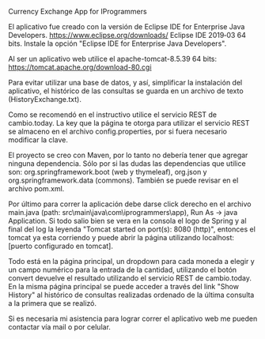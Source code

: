 Currency Exchange App for IProgrammers

El aplicativo fue creado con la versión de Eclipse IDE for Enterprise Java Developers. https://www.eclipse.org/downloads/ Eclipse IDE 2019‑03 64 bits. Instale la opción "Eclipse IDE for Enterprise Java Developers".

Al ser un aplicativo web utilice el apache-tomcat-8.5.39 64 bits: https://tomcat.apache.org/download-80.cgi

Para evitar utilizar una base de datos, y así, simplificar la instalación del aplicativo, el histórico de las consultas se guarda en un archivo de texto (HistoryExchange.txt).

Como se recomendó en el instructivo utilice el servicio REST de cambio.today. La key que la página te otorga para utilizar el servicio REST se almaceno en el archivo config.properties, por si fuera necesario modificar la clave.

El proyecto se creo con Maven, por lo tanto no debería tener que agregar ninguna dependencia. Sólo por si las dudas las dependencias que utilice son: org.springframework.boot (web y thymeleaf), org.json y org.springframework.data (commons). También se puede revisar en el archivo pom.xml.

Por último para correr la aplicación debe darse click derecho en el archivo main.java (path: src\main\java\com\iprogrammers\app), 
Run As -> java Application. Si todo salio bien se vera en la consola el logo de Spring y al final del log la leyenda "Tomcat started on port(s): 8080 (http)", entonces el tomcat ya esta corriendo y puede abrir la página utilizando localhost:[puerto configurado en tomcat]. 

Todo está en la página principal, un dropdown para cada moneda a elegir y un campo numérico para la entrada de la cantidad, utilizando el botón convert devuelve el resultado utilizando el servicio REST de cambio.today. En la misma página principal se puede acceder a través del link "Show History" al histórico de consultas realizadas ordenado de la última consulta a la primera que se realizó.

Si es necesaria mi asistencia para lograr correr el aplicativo web me pueden contactar vía mail o por celular.
